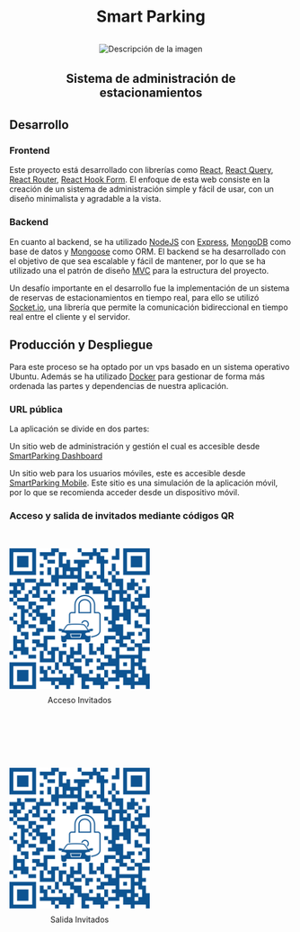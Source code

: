 <div align="center" style="margin: 2rem;">
    <h1>Smart Parking</h1>
</div>

<div align="center">
  <img src="https://raw.githubusercontent.com/MrRevillod/SmartParking/main/Dise%C3%B1o/logo-transparency-white-bg.png" alt="Descripción de la imagen" width="250">
</div>

<div align="center" style="margin: 2rem;">
    <h2>Sistema de administración de estacionamientos</h2>
</div>

## Desarrollo

### Frontend

Este proyecto está desarrollado con librerías como [React](https://es.reactjs.org/), [React Query](https://tanstack.com/query/v3/), [React Router](https://reactrouter.com/web/guides/quick-start), [React Hook Form](https://react-hook-form.com/). El enfoque de esta web consiste en la creación de un sistema de administración simple y fácil de usar, con un diseño minimalista y agradable a la vista. 

### Backend

En cuanto al backend, se ha utilizado [NodeJS](https://nodejs.org/es/) con [Express](https://expressjs.com/es/), [MongoDB](https://www.mongodb.com/es) como base de datos y [Mongoose](https://mongoosejs.com/) como ORM. El backend se ha desarrollado con el objetivo de que sea escalable y fácil de mantener, por lo que se ha utilizado una el patrón de diseño [MVC](https://es.wikipedia.org/wiki/Modelo%E2%80%93vista%E2%80%93controlador) para la estructura del proyecto.

Un desafío importante en el desarrollo fue la implementación de un sistema de reservas de estacionamientos en tiempo real, para ello se utilizó [Socket.io](https://socket.io/), una librería que permite la comunicación bidireccional en tiempo real entre el cliente y el servidor.

## Producción y Despliegue

Para este proceso se ha optado por un vps basado en un sistema operativo Ubuntu. Además se ha utilizado [Docker](https://www.docker.com/) para gestionar de forma más ordenada las partes y dependencias de nuestra aplicación.

### URL pública

La aplicación se divide en dos partes:

Un sitio web de administración y gestión el cual es accesible desde [SmartParking Dashboard](http://190.114.253.237:8000/login)

Un sitio web para los usuarios móviles, este es accesible desde [SmartParking Mobile](http://190.114.253.237:3000/api/mobile). Este sitio es una simulación de la aplicación móvil, por lo que se recomienda acceder desde un dispositivo móvil.

### Acceso y salida de invitados mediante códigos QR

<div style="display: flex; flex-direction: row; width: 100%; gap: 5rem; justify-content: flex-start; align-items: center; flex-wrap: wrap;">
  <div style="text-align: center; margin-top: 2rem;">
    <img style="width: 100%; max-width: 250px; height: auto; " src="./Backend/public/images/qr-guest-access.png" alt="">
    <label style="display: block; margin-top: 0.5rem;" for="img2">Acceso Invitados</label>
  </div>
  <div style="text-align: center; margin-top: 2rem;">
    <img style="width: 100%; max-width: 250px; height: auto; " src="./Backend/public/images/qr-guest-access.png" alt="">
    <label style="display: block; margin-top: 0.5rem;" for="img2">Salida Invitados</label>
  </div>
</div>
